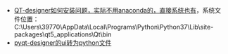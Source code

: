 - [QT-designer如何安装问题，实际不用anaconda的，直接系统也有](https://blog.csdn.net/weixin_41929524/article/details/81456308)，系统文件位置：C:\Users\39770\AppData\Local\Programs\Python\Python37\Lib\site-packages\qt5_applications\Qt\bin
- [pyqt-designer的ui转为python文件](https://blog.csdn.net/Angelasan/article/details/44917283)